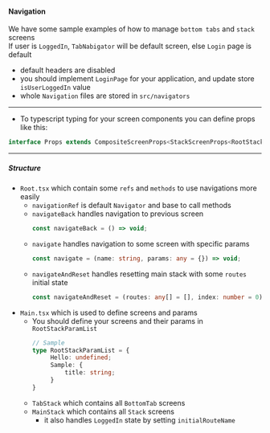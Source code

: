 #### Navigation

We have some sample examples of how to manage `bottom tabs` and `stack` screens<br/>
If user is `LoggedIn`, `TabNabigator` will be default screen, else `Login` page is default

* default headers are disabled
* you should implement `LoginPage` for your application, and update store `isUserLoggedIn` value
* whole `Navigation` files are stored in `src/navigators`

***
* To typescript typing for your screen components you can define props like this:
```typescript
interface Props extends CompositeScreenProps<StackScreenProps<RootStackParamList, "Sample">, any> {}
```
***

##### Structure

* `Root.tsx` which contain some `refs` and `methods` to use navigations more easily
    * `navigationRef` is default `Navigator` and base to call methods
    * `navigateBack` handles navigation to previous screen
      ```typescript
      const navigateBack = () => void;
      ```
    * `navigate` handles navigation to some screen with specific params
      ```typescript
      const navigate = (name: string, params: any = {}) => void;
      ```
    * `navigateAndReset` handles resetting main stack with some `routes` initial state
      ```typescript
      const navigateAndReset = (routes: any[] = [], index: number = 0) => void;
      ```
* `Main.tsx` which is used to define screens and params
    * You should define your screens and their params in `RootStackParamList`
      ```typescript
      // Sample
      type RootStackParamList = {
           Hello: undefined;
           Sample: {
               title: string;
           }
      }
      ```
    * `TabStack` which contains all `BottomTab` screens
    * `MainStack` which contains all `Stack` screens
      * it also handles `LoggedIn` state by setting `initialRouteName`
